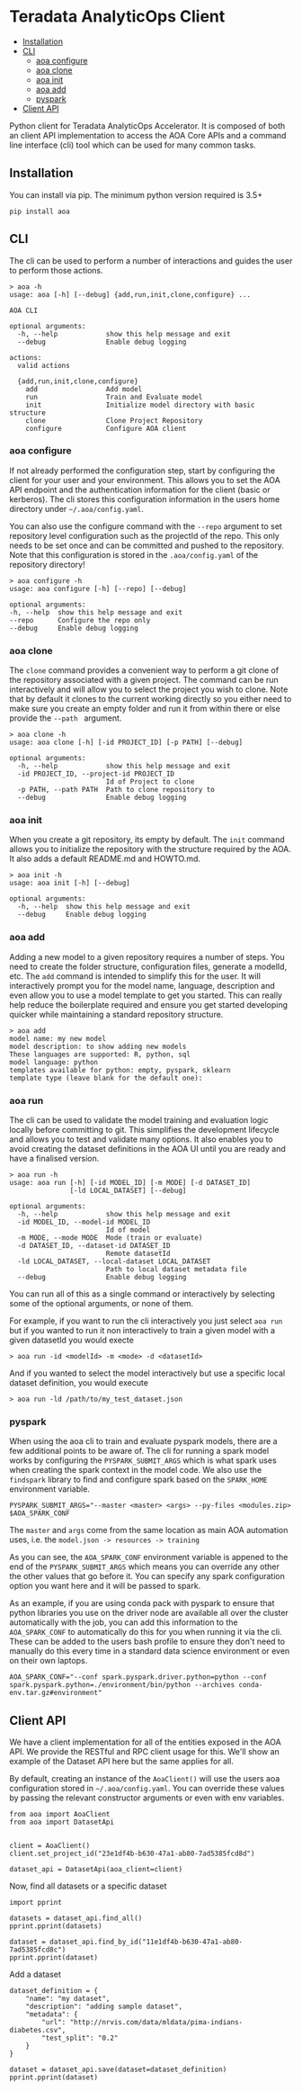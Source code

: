 # Teradata AnalyticOps Client

- [Installation](#installation)
- [CLI](#cli)
  * [aoa configure](#aoa-configure)
  * [aoa clone](#aoa-run)
  * [aoa init](#aoa-run)
  * [aoa add](#aoa-run)
  * [pyspark](#pyspark)
- [Client API](#client-api)

Python client for Teradata AnalyticOps Accelerator. It is composed of both an client API implementation to access the AOA Core APIs and a command line interface (cli) tool which can be used for many common tasks. 

## Installation

You can install via pip. The minimum python version required is 3.5+

```
pip install aoa
```

## CLI

The cli can be used to perform a number of interactions and guides the user to perform those actions. 

```
> aoa -h
usage: aoa [-h] [--debug] {add,run,init,clone,configure} ...

AOA CLI

optional arguments:
  -h, --help            show this help message and exit
  --debug               Enable debug logging

actions:
  valid actions

  {add,run,init,clone,configure}
    add                 Add model
    run                 Train and Evaluate model
    init                Initialize model directory with basic structure
    clone               Clone Project Repository
    configure           Configure AOA client
```



### aoa configure

If not already performed the configuration step, start by configuring the client for your user and your environment. This allows you to set the AOA API endpoint and the authentication information for the client (basic or kerberos). The cli stores this configuration information in the users home directory under `~/.aoa/config.yaml`. 

You can also use the configure command with the `--repo` argument to set repository level configuration such as the projectId of the repo. This only needs to be set once and can be committed and pushed to the repository. Note that this configuration is stored in the `.aoa/config.yaml` of the repository directory!

```
> aoa configure -h
usage: aoa configure [-h] [--repo] [--debug]

optional arguments:
-h, --help  show this help message and exit
--repo      Configure the repo only
--debug     Enable debug logging
```

### aoa clone

The `clone` command provides a convenient way to perform a git clone of the repository associated with a given project. The command can be run interactively and will allow you to select the project you wish to clone. Note that by default it clones to the current working directly so you either need to make sure you create an empty folder and run it from within there or else provide the `--path ` argument.

```
> aoa clone -h
usage: aoa clone [-h] [-id PROJECT_ID] [-p PATH] [--debug]

optional arguments:
  -h, --help            show this help message and exit
  -id PROJECT_ID, --project-id PROJECT_ID
                        Id of Project to clone
  -p PATH, --path PATH  Path to clone repository to
  --debug               Enable debug logging
```

### aoa init

When you create a git repository, its empty by default. The `init` command allows you to initialize the repository with the structure required by the AOA. It also adds a default README.md and HOWTO.md. 

```
> aoa init -h
usage: aoa init [-h] [--debug]

optional arguments:
  -h, --help  show this help message and exit
  --debug     Enable debug logging
```

### aoa add

Adding a new model to a given repository requires a number of steps. You need to create the folder structure, configuration files, generate a modelId, etc. The `add` command is intended to simplify this for the user. It will interactively prompt you for the model name, language, description and even allow you to use a model template to get you started. This can really help reduce the boilerplate required and ensure you get started developing quicker while maintaining a standard repository structure.


```
> aoa add
model name: my new model
model description: to show adding new models
These languages are supported: R, python, sql
model language: python
templates available for python: empty, pyspark, sklearn
template type (leave blank for the default one): 
```

### aoa run

The cli can be used to validate the model training and evaluation logic locally before committing to git. This simplifies the development lifecycle and allows you to test and validate many options. It also enables you to avoid creating the dataset definitions in the AOA UI until you are ready and have a finalised version. 

```
> aoa run -h
usage: aoa run [-h] [-id MODEL_ID] [-m MODE] [-d DATASET_ID]
               [-ld LOCAL_DATASET] [--debug]

optional arguments:
  -h, --help            show this help message and exit
  -id MODEL_ID, --model-id MODEL_ID
                        Id of model
  -m MODE, --mode MODE  Mode (train or evaluate)
  -d DATASET_ID, --dataset-id DATASET_ID
                        Remote datasetId
  -ld LOCAL_DATASET, --local-dataset LOCAL_DATASET
                        Path to local dataset metadata file
  --debug               Enable debug logging
```

You can run all of this as a single command or interactively by selecting some of the optional arguments, or none of them. 

For example, if you want to run the cli interactively you just select `aoa run` but if you wanted to run it non interactively to train a given model with a given datasetId you would execte 
```
> aoa run -id <modelId> -m <mode> -d <datasetId>
```

And if you wanted to select the model interactively but use a specific local dataset definition, you would execute

```
> aoa run -ld /path/to/my_test_dataset.json
```


### pyspark

When using the aoa cli to train and evaluate pyspark models, there are a few additional points to be aware of. The cli for running a spark model works by configuring the `PYSPARK_SUBMIT_ARGS` which is what spark uses when creating the spark context in the model code. We also use the `findspark` library to find and configure spark based on the `SPARK_HOME` environment variable. 

```
PYSPARK_SUBMIT_ARGS="--master <master> <args> --py-files <modules.zip> $AOA_SPARK_CONF
```

The `master` and `args` come from the same location as main AOA automation uses, i.e. the `model.json -> resources -> training` 

As you can see, the `AOA_SPARK_CONF` environment variable is appened to the end of the `PYSPARK_SUBMIT_ARGS` which means you can override any other the other values that go before it. You can specify any spark configuration option you want here and it will be passed to spark. 

As an example, if you are using conda pack with pyspark to ensure that python libraries you use on the driver node are available all over the cluster automatically with the job, you can add this information to the `AOA_SPARK_CONF` to automatically do this for you when running it via the cli. These can be added to the users bash profile to ensure they don't need to manually do this every time in a standard data science environment or even on their own laptops. 

```
AOA_SPARK_CONF="--conf spark.pyspark.driver.python=python --conf spark.pyspark.python=./environment/bin/python --archives conda-env.tar.gz#environment"
```

## Client API

We have a client implementation for all of the entities exposed in the AOA API. We provide the RESTful and RPC client usage for this. We'll show an example of the Dataset API here but the same applies for all. 

By default, creating an instance of the `AoaClient()` will use the users aoa configuration stored in `~/.aoa/config.yaml`. You can override these values by passing the relevant constructor arguments or even with env variables.

```
from aoa import AoaClient
from aoa import DatasetApi


client = AoaClient()
client.set_project_id("23e1df4b-b630-47a1-ab80-7ad5385fcd8d")

dataset_api = DatasetApi(aoa_client=client)
```

Now, find all datasets or a specific dataset
```
import pprint

datasets = dataset_api.find_all()
pprint.pprint(datasets)

dataset = dataset_api.find_by_id("11e1df4b-b630-47a1-ab80-7ad5385fcd8c")
pprint.pprint(dataset)
```

Add a dataset
```
dataset_definition = {
    "name": "my dataset",
    "description": "adding sample dataset",
    "metadata": {
        "url": "http://nrvis.com/data/mldata/pima-indians-diabetes.csv",
        "test_split": "0.2"
    }
}

dataset = dataset_api.save(dataset=dataset_definition)
pprint.pprint(dataset)
```
